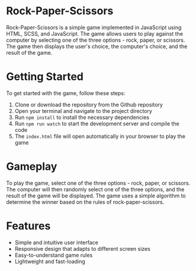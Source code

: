 # Rock-Paper-Scissors

Rock-Paper-Scissors is a simple game implemented in JavaScript using HTML, SCSS, and JavaScript. The game allows users to play against the computer by selecting one of the three options - rock, paper, or scissors. The game then displays the user's choice, the computer's choice, and the result of the game.

# Getting Started

To get started with the game, follow these steps:

1. Clone or download the repository from the Github repository
2. Open your terminal and navigate to the project directory
3. Run `npm install` to install the necessary dependencies
4. Run `npm run watch` to start the development server and compile the code
5. The `index.html` file will open automatically in your browser to play the game

# Gameplay
To play the game, select one of the three options - rock, paper, or scissors. The computer will then randomly select one of the three options, and the result of the game will be displayed. The game uses a simple algorithm to determine the winner based on the rules of rock-paper-scissors.

# Features
- Simple and intuitive user interface
- Responsive design that adapts to different screen sizes
- Easy-to-understand game rules
- Lightweight and fast-loading
